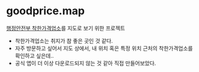 # goodprice.map
[행정안전부 착한가격업소](https://www.goodprice.go.kr/index.jsp)를 지도로 보기 위한 프로젝트


- 착한가격업소는 취지가 참 좋은 곳인 것 같다.
- 자주 방문하고 싶어서 지도 상에서, 내 위치 혹은 특정 위치 근처의 착한가격업소를 확인하고 싶은데..
- 공식 앱이 더 이상 다운로드되지 않는 것 같아 직접 만들어보았다.

